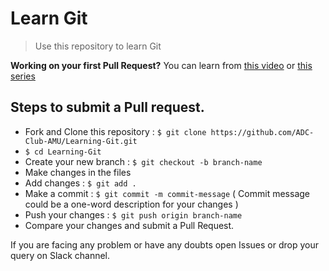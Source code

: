 # Learn Git
> Use this repository to learn Git

**Working on your first Pull Request?** You can learn from [this video](https://www.youtube.com/watch?v=c6b6B9oN4Vg) or [this series](https://egghead.io/series/how-to-contribute-to-an-open-source-project-on-github)
## Steps to submit a Pull request.

* Fork and Clone this repository : ```$ git clone https://github.com/ADC-Club-AMU/Learning-Git.git```
* ```$ cd Learning-Git```
* Create your new branch : ```$ git checkout -b branch-name```
* Make changes in the files
* Add changes : ```$ git add .```
* Make a commit : ```$ git commit -m commit-message```  ( Commit message could be a one-word description for your changes )
* Push your changes : ```$ git push origin branch-name```
* Compare your changes and submit a Pull Request.

If you are facing any problem or have any doubts open Issues or drop your query on Slack channel.

